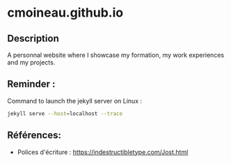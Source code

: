 # cmoineau.github.io

## Description

A personnal website where I showcase my formation, my work experiences and my projects.


## Reminder :

Command to launch the jekyll server on Linux :

```bash
jekyll serve --host=localhost --trace
```


## Références:
- Polices d'écriture  : https://indestructibletype.com/Jost.html